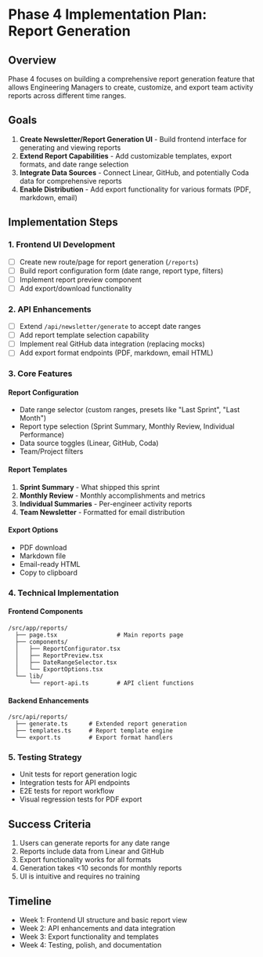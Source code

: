 # Phase 4 Implementation Plan: Report Generation

## Overview
Phase 4 focuses on building a comprehensive report generation feature that allows Engineering Managers to create, customize, and export team activity reports across different time ranges.

## Goals
1. **Create Newsletter/Report Generation UI** - Build frontend interface for generating and viewing reports
2. **Extend Report Capabilities** - Add customizable templates, export formats, and date range selection
3. **Integrate Data Sources** - Connect Linear, GitHub, and potentially Coda data for comprehensive reports
4. **Enable Distribution** - Add export functionality for various formats (PDF, markdown, email)

## Implementation Steps

### 1. Frontend UI Development
- [ ] Create new route/page for report generation (`/reports`)
- [ ] Build report configuration form (date range, report type, filters)
- [ ] Implement report preview component
- [ ] Add export/download functionality

### 2. API Enhancements
- [ ] Extend `/api/newsletter/generate` to accept date ranges
- [ ] Add report template selection capability
- [ ] Implement real GitHub data integration (replacing mocks)
- [ ] Add export format endpoints (PDF, markdown, email HTML)

### 3. Core Features

#### Report Configuration
- Date range selector (custom ranges, presets like "Last Sprint", "Last Month")
- Report type selection (Sprint Summary, Monthly Review, Individual Performance)
- Data source toggles (Linear, GitHub, Coda)
- Team/Project filters

#### Report Templates
1. **Sprint Summary** - What shipped this sprint
2. **Monthly Review** - Monthly accomplishments and metrics
3. **Individual Summaries** - Per-engineer activity reports
4. **Team Newsletter** - Formatted for email distribution

#### Export Options
- PDF download
- Markdown file
- Email-ready HTML
- Copy to clipboard

### 4. Technical Implementation

#### Frontend Components
```
/src/app/reports/
  ├── page.tsx                 # Main reports page
  ├── components/
  │   ├── ReportConfigurator.tsx
  │   ├── ReportPreview.tsx
  │   ├── DateRangeSelector.tsx
  │   └── ExportOptions.tsx
  └── lib/
      └── report-api.ts        # API client functions
```

#### Backend Enhancements
```
/src/api/reports/
  ├── generate.ts      # Extended report generation
  ├── templates.ts     # Report template engine
  └── export.ts        # Export format handlers
```

### 5. Testing Strategy
- Unit tests for report generation logic
- Integration tests for API endpoints
- E2E tests for report workflow
- Visual regression tests for PDF export

## Success Criteria
1. Users can generate reports for any date range
2. Reports include data from Linear and GitHub
3. Export functionality works for all formats
4. Generation takes <10 seconds for monthly reports
5. UI is intuitive and requires no training

## Timeline
- Week 1: Frontend UI structure and basic report view
- Week 2: API enhancements and data integration
- Week 3: Export functionality and templates
- Week 4: Testing, polish, and documentation
